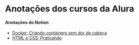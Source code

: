 # Anotações dos cursos da Alura

#### Anotações do Notion

* [Docker: Criando containers sem dor de cabeça](https://github.com/andressaakemih/cursos-alura-notes/blob/main/Docker%20-%20Criando%20e%20gerenciando%20containers/docker-curso1.md)
* [HTML e CSS: Praticando](https://github.com/andressaakemih/cursos-alura-notes/blob/main/HTML%20e%20CSS%20-%20Praticando/html-css.md)
